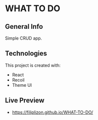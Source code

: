 # WHAT TO DO

## General Info 

Simple CRUD app.

## Technologies 

This project is created with:
 * React
 * Recoil
 * Theme UI 

## Live Preview 

* https://filiplizon.github.io/WHAT-TO-DO/